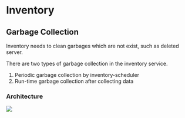 # Inventory

## Garbage Collection

Inventory needs to clean garbages which are not exist, such as deleted server.

There are two types of garbage collection in the inventory service.

1. Periodic garbage collection by inventory-scheduler
2. Run-time garbage collection after collecting data

### Architecture

![](../images/garbage_collection.png)
